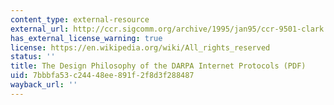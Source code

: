 ```yaml
---
content_type: external-resource
external_url: http://ccr.sigcomm.org/archive/1995/jan95/ccr-9501-clark.pdf
has_external_license_warning: true
license: https://en.wikipedia.org/wiki/All_rights_reserved
status: ''
title: The Design Philosophy of the DARPA Internet Protocols (PDF)
uid: 7bbbfa53-c244-48ee-891f-2f8d3f288487
wayback_url: ''
---
```

